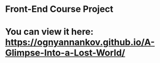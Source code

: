 # Front-End Course Project
# You can view it here: https://ognyannankov.github.io/A-Glimpse-Into-a-Lost-World/
